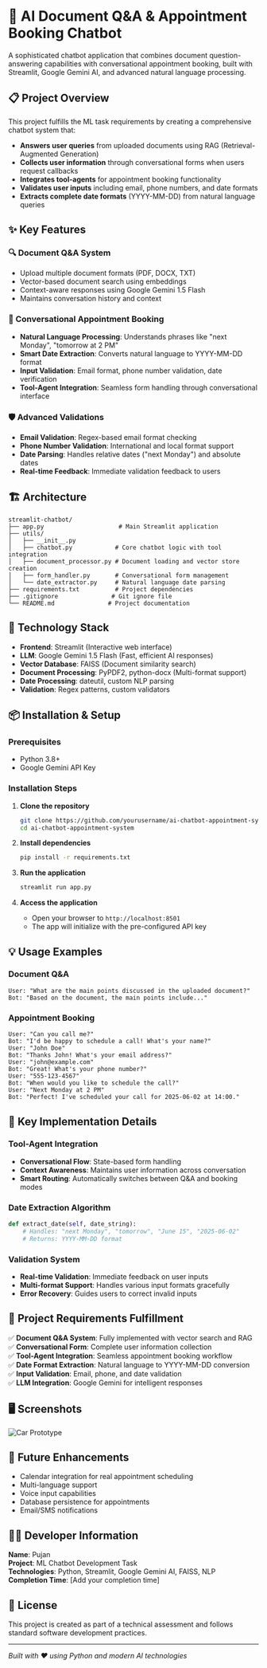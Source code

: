 # 🤖 AI Document Q&A & Appointment Booking Chatbot

A sophisticated chatbot application that combines document question-answering capabilities with conversational appointment booking, built with Streamlit, Google Gemini AI, and advanced natural language processing.

## 📋 Project Overview

This project fulfills the ML task requirements by creating a comprehensive chatbot system that:
- **Answers user queries** from uploaded documents using RAG (Retrieval-Augmented Generation)
- **Collects user information** through conversational forms when users request callbacks
- **Integrates tool-agents** for appointment booking functionality
- **Validates user inputs** including email, phone numbers, and date formats
- **Extracts complete date formats** (YYYY-MM-DD) from natural language queries

## ✨ Key Features

### 🔍 Document Q&A System
- Upload multiple document formats (PDF, DOCX, TXT)
- Vector-based document search using embeddings
- Context-aware responses using Google Gemini 1.5 Flash
- Maintains conversation history and context

### 📅 Conversational Appointment Booking
- **Natural Language Processing**: Understands phrases like "next Monday", "tomorrow at 2 PM"
- **Smart Date Extraction**: Converts natural language to YYYY-MM-DD format
- **Input Validation**: Email format, phone number validation, date verification
- **Tool-Agent Integration**: Seamless form handling through conversational interface

### 🛡️ Advanced Validations
- **Email Validation**: Regex-based email format checking
- **Phone Number Validation**: International and local format support
- **Date Parsing**: Handles relative dates ("next Monday") and absolute dates
- **Real-time Feedback**: Immediate validation feedback to users

## 🏗️ Architecture

```
streamlit-chatbot/
├── app.py                     # Main Streamlit application
├── utils/
│   ├── __init__.py
│   ├── chatbot.py            # Core chatbot logic with tool integration
│   ├── document_processor.py # Document loading and vector store creation
│   ├── form_handler.py       # Conversational form management
│   └── date_extractor.py     # Natural language date parsing
├── requirements.txt          # Project dependencies
├── .gitignore               # Git ignore file
└── README.md               # Project documentation
```

## 🚀 Technology Stack

- **Frontend**: Streamlit (Interactive web interface)
- **LLM**: Google Gemini 1.5 Flash (Fast, efficient AI responses)
- **Vector Database**: FAISS (Document similarity search)
- **Document Processing**: PyPDF2, python-docx (Multi-format support)
- **Date Processing**: dateutil, custom NLP parsing
- **Validation**: Regex patterns, custom validators

## 📦 Installation & Setup

### Prerequisites
- Python 3.8+
- Google Gemini API Key

### Installation Steps

1. **Clone the repository**
   ```bash
   git clone https://github.com/yourusername/ai-chatbot-appointment-system.git
   cd ai-chatbot-appointment-system
   ```

2. **Install dependencies**
   ```bash
   pip install -r requirements.txt
   ```

3. **Run the application**
   ```bash
   streamlit run app.py
   ```

4. **Access the application**
   - Open your browser to `http://localhost:8501`
   - The app will initialize with the pre-configured API key

## 💡 Usage Examples

### Document Q&A
```
User: "What are the main points discussed in the uploaded document?"
Bot: "Based on the document, the main points include..."
```

### Appointment Booking
```
User: "Can you call me?"
Bot: "I'd be happy to schedule a call! What's your name?"
User: "John Doe"
Bot: "Thanks John! What's your email address?"
User: "john@example.com"
Bot: "Great! What's your phone number?"
User: "555-123-4567"
Bot: "When would you like to schedule the call?"
User: "Next Monday at 2 PM"
Bot: "Perfect! I've scheduled your call for 2025-06-02 at 14:00."
```

## 🔧 Key Implementation Details

### Tool-Agent Integration
- **Conversational Flow**: State-based form handling
- **Context Awareness**: Maintains user information across conversation
- **Smart Routing**: Automatically switches between Q&A and booking modes

### Date Extraction Algorithm
```python
def extract_date(self, date_string):
    # Handles: "next Monday", "tomorrow", "June 15", "2025-06-02"
    # Returns: YYYY-MM-DD format
```

### Validation System
- **Real-time Validation**: Immediate feedback on user inputs
- **Multi-format Support**: Handles various input formats gracefully
- **Error Recovery**: Guides users to correct invalid inputs

## 🎯 Project Requirements Fulfillment

✅ **Document Q&A System**: Fully implemented with vector search and RAG  
✅ **Conversational Form**: Complete user information collection  
✅ **Tool-Agent Integration**: Seamless appointment booking workflow  
✅ **Date Format Extraction**: Natural language to YYYY-MM-DD conversion  
✅ **Input Validation**: Email, phone, and date validation  
✅ **LLM Integration**: Google Gemini for intelligent responses  

## 🖥️ Screenshots

![Car Prototype](images/car_prototype.jpg)


## 🔮 Future Enhancements

- Calendar integration for real appointment scheduling
- Multi-language support
- Voice input capabilities
- Database persistence for appointments
- Email/SMS notifications

## 👨‍💻 Developer Information

**Name**: Pujan  
**Project**: ML Chatbot Development Task  
**Technologies**: Python, Streamlit, Google Gemini AI, FAISS, NLP  
**Completion Time**: [Add your completion time]  

## 📝 License

This project is created as part of a technical assessment and follows standard software development practices.

---

*Built with ❤️ using Python and modern AI technologies*
